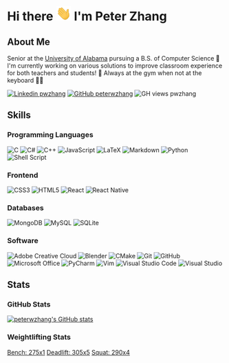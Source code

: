 # Hi there <img src="./assets/Hi.gif" width="35px"> I'm Peter Zhang

## About Me

Senior at the [University of Alabama](https://cs.ua.edu/) pursuing a B.S. of Computer Science 🐘
I'm currently working on various solutions to improve classroom experience for both teachers and students! 📖
Always at the gym when not at the keyboard 😤💪

[![Linkedin pwzhang](https://img.shields.io/badge/-pwzhang-blue?style=social&logo=Linkedin&logoColor=blue&link=https://www.linkedin.com/in/pwzhang/)](https://www.linkedin.com/in/pwzhang/) [![GitHub peterwzhang](https://img.shields.io/github/followers/peterwzhang?label=follow&style=social)](https://github.com/peterwzhang) ![GH views pwzhang](https://komarev.com/ghpvc/?username=peterwzhang)

## Skills

### Programming Languages

![C](https://img.shields.io/badge/C-%2300599C.svg?style=flat&logo=c&logoColor=white) ![C#](https://img.shields.io/badge/C%23-%23239120.svg?style=flat&logo=c-sharp&logoColor=white) ![C++](https://img.shields.io/badge/C++-%2300599C.svg?style=flat&logo=c%2B%2B&logoColor=white) ![JavaScript](https://img.shields.io/badge/JavaScript-%23323330.svg?style=flat&logo=javascript&logoColor=%23F7DF1E) ![LaTeX](https://img.shields.io/badge/LaTeX-%23008080.svg?style=flat&logo=latex&logoColor=white) ![Markdown](https://img.shields.io/badge/Markdown-%23000000.svg?style=flat&logo=markdown&logoColor=white) ![Python](https://img.shields.io/badge/Python-3670A0?style=flat&logo=python&logoColor=ffdd54) ![Shell Script](https://img.shields.io/badge/Shell_Script-%23121011.svg?style=flat&logo=gnu-bash&logoColor=white)

### Frontend

![CSS3](https://img.shields.io/badge/CSS3-%231572B6.svg?style=flat&logo=css3&logoColor=white) ![HTML5](https://img.shields.io/badge/HTML5-%23E34F26.svg?style=flat&logo=html5&logoColor=white) ![React](https://img.shields.io/badge/React-%2320232a.svg?style=flat&logo=React&logoColor=%2361DAFB) ![React Native](https://img.shields.io/badge/React_Native-%2320232a.svg?style=flat&logo=react&logoColor=%2361DAFB)

### Databases

![MongoDB](https://img.shields.io/badge/MongoDB-%234ea94b.svg?style=flat&logo=mongodb&logoColor=white) ![MySQL](https://img.shields.io/badge/MySQL-%2300f.svg?style=flat&logo=mysql&logoColor=white) ![SQLite](https://img.shields.io/badge/SQLite-%2307405e.svg?style=flat&logo=sqlite&logoColor=white)

### Software

![Adobe Creative Cloud](https://img.shields.io/badge/Adobe%20Creative%20Cloud-DA1F26.svg?style=flat&logo=Adobe%20Creative%20Cloud&logoColor=white) ![Blender](https://img.shields.io/badge/Blender-%23F5792A.svg?style=flat&logo=blender&logoColor=white) ![CMake](https://img.shields.io/badge/CMake-%23008FBA.svg?style=flat&logo=cmake&logoColor=white) ![Git](https://img.shields.io/badge/Git-%23F05033.svg?style=flat&logo=git&logoColor=white) ![GitHub](https://img.shields.io/badge/GitHub-%23121011.svg?style=flat&logo=github&logoColor=white) ![Microsoft Office](https://img.shields.io/badge/Microsoft_Office-D83B01?style=flat&logo=microsoft-office&logoColor=white) ![PyCharm](https://img.shields.io/badge/PyCharm-143?style=flat&logo=pycharm&logoColor=black&color=black&labelColor=green) ![Vim](https://img.shields.io/badge/VIM-%2311AB00.svg?style=flat&logo=vim&logoColor=white) ![Visual Studio Code](https://img.shields.io/badge/Visual%20Studio%20Code-0078d7.svg?style=flat&logo=visual-studio-code&logoColor=white) ![Visual Studio](https://img.shields.io/badge/Visual%20Studio-5C2D91.svg?style=flat&logo=visual-studio&logoColor=white)

## Stats

### GitHub Stats

[![peterwzhang's GitHub stats](https://github-readme-stats.vercel.app/api?username=peterwzhang&show_icons=true&count_private=true)](https://github.com/peterwzhang)

### Weightlifting Stats

[Bench: 275x1](assets/lifts/bench275x1.MOV)
[Deadlift: 305x5](assets/lifts/deadlift305x5.mov)
[Squat: 290x4](assets/lifts/squat290x4.mov)
